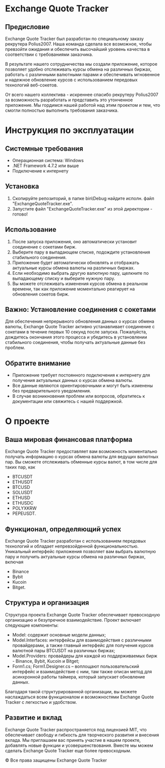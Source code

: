 # Exchange Quote Tracker

## Предисловие

Exchange Quote Tracker был разработан по специальному заказу рекрутера Polius2007. Наша команда сделала все возможное, чтобы превзойти ожидания и обеспечить высочайший уровень качества в соответствии с требованиями заказчика.

В результате нашего сотрудничества мы создали приложение, которое позволяет удобно отслеживать курсы обмена на различных биржах, работать с различными валютными парами и обеспечивать мгновенное и надежное обновление курсов с использованием передовых технологий веб-сокетов.

От всего нашего коллектива - искреннее спасибо рекрутеру Polius2007 за возможность разработать и представить это утонченное приложение. Мы гордимся нашей работой над этим проектом и тем, что смогли полностью выполнить требования заказчика.

# Инструкция по эксплуатации

## Системные требования

- Операционная система: Windows
- .NET Framework 4.7.2 или выше
- Подключение к интернету

## Установка

1. Скопируйте репозиторий, в папке bin\Debug найдите исполн. файл "ExchangeQuoteTracker.exe".
2. Запустите файл "ExchangeQuoteTracker.exe" из этой директории - готово!

## Использование

1. После запуска приложения, оно автоматически установит соединение с сокетами бирж.
2. Выберите пару в выпадающем списке, подождите установления стабильного соединения.
3. Приложение будет автоматически обновлять и отображать актуальные курсы обмена валюты на различных биржах.
4. Если необходимо выбрать другую валютную пару, щелкните по выпадающему списку и выберите нужную пару.
5. Вы можете отслеживать изменения курсов обмена в реальном времени, так как приложение моментально реагирует на обновления сокетов бирж.

## Важно: Установление соединения с сокетами

Для обеспечения непрерывного обновления данных о курсах обмена валюты, Exchange Quote Tracker активно устанавливает соединение с сокетами в течение первых 10 секунд после запуска. Пожалуйста, дождитесь окончания этого процесса и убедитесь в установлении стабильного соединения, чтобы получать актуальные данные без проблем.

## Обратите внимание

- Приложение требует постоянного подключения к интернету для получения актуальных данных о курсах обмена валюты.
- Все данные являются ориентировочными и могут быть изменены без предварительного уведомления.
- В случае возникновения проблем или вопросов, обратитесь к документации или свяжитесь с нашей поддержкой.

# О проекте
## Ваша мировая финансовая платформа

Exchange Quote Tracker предоставляет вам возможность моментально получать информацию о курсах обмена валюты для ведущих валютных пар. Вы сможете отслеживать обменные курсы валют, в том числе для таких пар, как 
- BTCUSDT
- ETHUSDT
- BTCUSD
- SOLUSDT
- ETHUSD
- ETHUSDC
- POLYXKRW
- PEPEUSDT.

## Функционал, определяющий успех

Exchange Quote Tracker разработан с использованием передовых технологий и обладает непревзойденной функциональностью. Уникальный интерфейс приложения позволяет вам выбрать валютную пару и получить актуальные курсы обмена на различных биржах, включая 
 - Binance
 - Bybit
 - Kucoin
 - Bitget.

## Структура и организация

Структура проекта Exchange Quote Tracker обеспечивает превосходную организацию и безупречное взаимодействие. Проект включает следующие компоненты:
- Model: содержит основные модели данных;
- Model.Interfaces: интерфейсы для взаимодействия с различными провайдерами, а также главный интерфейс для получения курсов валютной пары BTCUSDT на различных биржах;
- Model.Providers: провайдеры для каждой из поддерживаемых бирж - Binance, Bybit, Kucoin и Bitget;
- Form1.cs; Form1.Designer.cs – воплощают пользовательский интерфейс и взаимодействие с ним, там также описан метод
 для асинхронной работы таймера, который запускает обновление данных.

Благодаря такой структурированной организации, вы можете наслаждаться всем функционалом и возможностями Exchange Quote Tracker с легкостью и удобством.

## Развитие и вклад

Exchange Quote Tracker распространяется под лицензией MIT, что обеспечивает свободу и гибкость для творческого развития и внесения вклада. Мы приглашаем вас принять участие в нашем проекте, добавлять новые функции и усовершенствования. Вместе мы можем сделать Exchange Quote Tracker еще более превосходным.

© Все права защищены Exchange Quote Tracker
